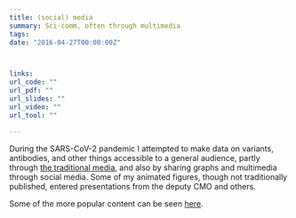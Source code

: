 ```yaml
---
title: (social) media
summary: Sci-comm, often through multimedia
tags:
date: "2016-04-27T00:00:00Z"



links:
url_code: ""
url_pdf: ""
url_slides: ""
url_video: ""
url_tool: ""

---
```


During the SARS-CoV-2 pandemic I attempted to make data on variants, antibodies, and other things accessible to a general audience, partly through [the traditional media](https://theo.io/media), and also by sharing graphs and multimedia through social media. Some of my animated figures, though not traditionally published, entered presentations from the deputy CMO and others.

Some of the more popular content can be seen [here](https://twitter.com/search?q=from%3Atheosanderson%20min_retweets%3A60%20filter%3Amedia&src=typed_query&f=live).